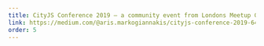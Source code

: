 ```yaml
---
title: CityJS Conference 2019 — a community event from Londons Meetup Groups
link: https://medium.com/@aris.markogiannakis/cityjs-conference-2019-64e171253769
order: 5
---
```



